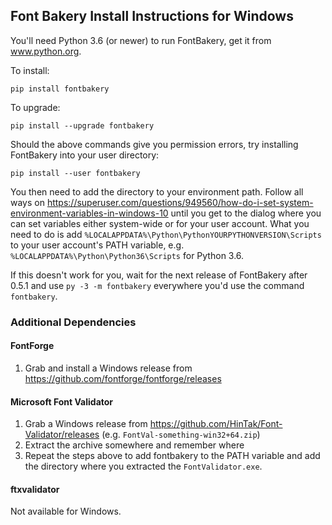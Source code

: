 ## Font Bakery Install Instructions for Windows

You'll need Python 3.6 (or newer) to run FontBakery, get it from www.python.org.

To install:

    pip install fontbakery
    
To upgrade:

    pip install --upgrade fontbakery
    
Should the above commands give you permission errors, try installing FontBakery into your user directory:

    pip install --user fontbakery

You then need to add the directory to your environment path. Follow all ways on https://superuser.com/questions/949560/how-do-i-set-system-environment-variables-in-windows-10 until you get to the dialog where you can set variables either system-wide or for your user account. What you need to do is add `%LOCALAPPDATA%\Python\PythonYOURPYTHONVERSION\Scripts` to your user account's PATH variable, e.g. `%LOCALAPPDATA%\Python\Python36\Scripts` for Python 3.6. 

If this doesn't work for you, wait for the next release of FontBakery after 0.5.1 and use `py -3 -m fontbakery` everywhere you'd use the command `fontbakery`.

### Additional Dependencies

#### FontForge

1. Grab and install a Windows release from https://github.com/fontforge/fontforge/releases

#### Microsoft Font Validator

1. Grab a Windows release from https://github.com/HinTak/Font-Validator/releases (e.g. `FontVal-something-win32+64.zip`)
2. Extract the archive somewhere and remember where
3. Repeat the steps above to add fontbakery to the PATH variable and add the directory where you extracted the `FontValidator.exe`.

#### ftxvalidator

Not available for Windows.

